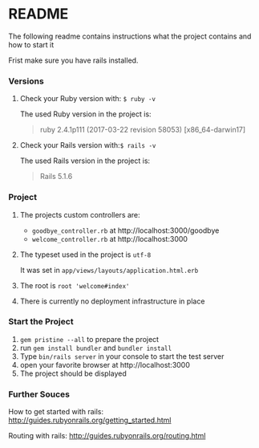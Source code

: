 # README

The following readme contains instructions what the project contains and how to start it

Frist make sure you have rails installed.

### Versions

1. Check your Ruby version with: `$ ruby -v` 

   The used Ruby version in the project is: 

   > ruby 2.4.1p111 (2017-03-22 revision 58053) [x86_64-darwin17]


2. Check your Rails version with:`$ rails -v` 

   The used Rails version in the project is: 

   > Rails 5.1.6

### Project

1. The projects custom controllers are:
   + `goodbye_controller.rb` at http://localhost:3000/goodbye
   + `welcome_controller.rb` at http://localhost:3000


2. The typeset used in the project is `utf-8`

   It was set in `app/views/layouts/application.html.erb`

3. The root is `root 'welcome#index'`

4. There is currently no deployment infrastructure in place

### Start the Project

1. `gem pristine --all` to prepare the project
2. run `gem install bundler` and `bundler install` 
3. Type `bin/rails server` in your console to start the test server
4. open your favorite browser at http://localhost:3000
5. The project should be displayed


###  Further Souces

How to get started with rails: http://guides.rubyonrails.org/getting_started.html

Routing with rails: http://guides.rubyonrails.org/routing.html